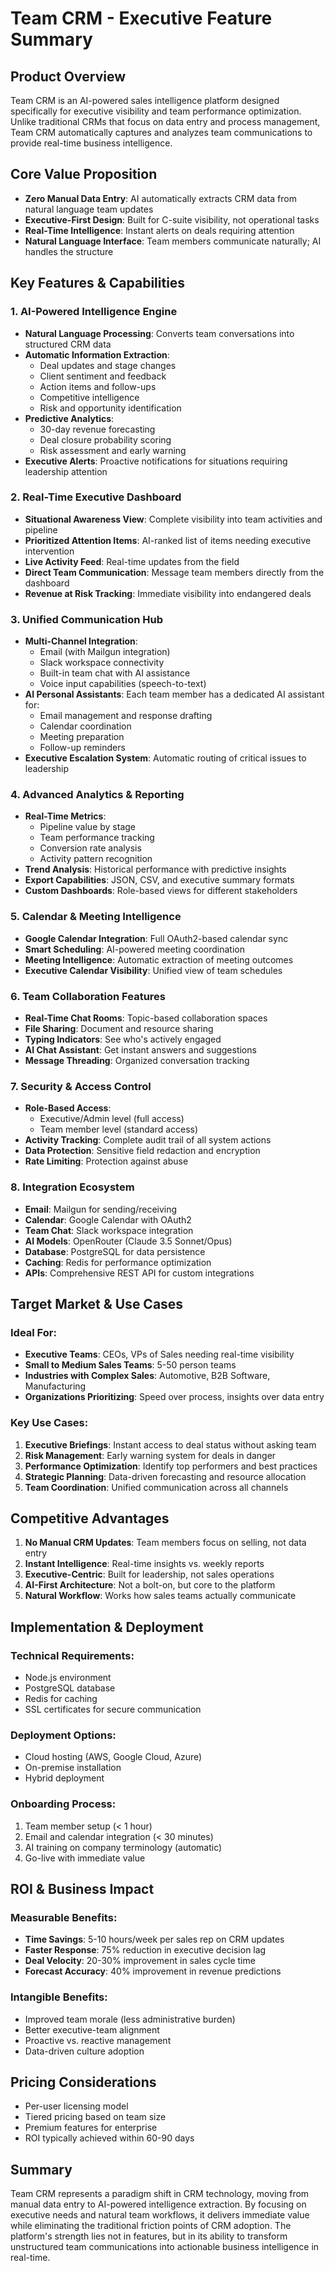 # Team CRM - Executive Feature Summary

## Product Overview
Team CRM is an AI-powered sales intelligence platform designed specifically for executive visibility and team performance optimization. Unlike traditional CRMs that focus on data entry and process management, Team CRM automatically captures and analyzes team communications to provide real-time business intelligence.

## Core Value Proposition
- **Zero Manual Data Entry**: AI automatically extracts CRM data from natural language team updates
- **Executive-First Design**: Built for C-suite visibility, not operational tasks
- **Real-Time Intelligence**: Instant alerts on deals requiring attention
- **Natural Language Interface**: Team members communicate naturally; AI handles the structure

## Key Features & Capabilities

### 1. AI-Powered Intelligence Engine
- **Natural Language Processing**: Converts team conversations into structured CRM data
- **Automatic Information Extraction**:
  - Deal updates and stage changes
  - Client sentiment and feedback
  - Action items and follow-ups
  - Competitive intelligence
  - Risk and opportunity identification
- **Predictive Analytics**:
  - 30-day revenue forecasting
  - Deal closure probability scoring
  - Risk assessment and early warning
- **Executive Alerts**: Proactive notifications for situations requiring leadership attention

### 2. Real-Time Executive Dashboard
- **Situational Awareness View**: Complete visibility into team activities and pipeline
- **Prioritized Attention Items**: AI-ranked list of items needing executive intervention
- **Live Activity Feed**: Real-time updates from the field
- **Direct Team Communication**: Message team members directly from the dashboard
- **Revenue at Risk Tracking**: Immediate visibility into endangered deals

### 3. Unified Communication Hub
- **Multi-Channel Integration**:
  - Email (with Mailgun integration)
  - Slack workspace connectivity
  - Built-in team chat with AI assistance
  - Voice input capabilities (speech-to-text)
- **AI Personal Assistants**: Each team member has a dedicated AI assistant for:
  - Email management and response drafting
  - Calendar coordination
  - Meeting preparation
  - Follow-up reminders
- **Executive Escalation System**: Automatic routing of critical issues to leadership

### 4. Advanced Analytics & Reporting
- **Real-Time Metrics**:
  - Pipeline value by stage
  - Team performance tracking
  - Conversion rate analysis
  - Activity pattern recognition
- **Trend Analysis**: Historical performance with predictive insights
- **Export Capabilities**: JSON, CSV, and executive summary formats
- **Custom Dashboards**: Role-based views for different stakeholders

### 5. Calendar & Meeting Intelligence
- **Google Calendar Integration**: Full OAuth2-based calendar sync
- **Smart Scheduling**: AI-powered meeting coordination
- **Meeting Intelligence**: Automatic extraction of meeting outcomes
- **Executive Calendar Visibility**: Unified view of team schedules

### 6. Team Collaboration Features
- **Real-Time Chat Rooms**: Topic-based collaboration spaces
- **File Sharing**: Document and resource sharing
- **Typing Indicators**: See who's actively engaged
- **AI Chat Assistant**: Get instant answers and suggestions
- **Message Threading**: Organized conversation tracking

### 7. Security & Access Control
- **Role-Based Access**: 
  - Executive/Admin level (full access)
  - Team member level (standard access)
- **Activity Tracking**: Complete audit trail of all system actions
- **Data Protection**: Sensitive field redaction and encryption
- **Rate Limiting**: Protection against abuse

### 8. Integration Ecosystem
- **Email**: Mailgun for sending/receiving
- **Calendar**: Google Calendar with OAuth2
- **Team Chat**: Slack workspace integration
- **AI Models**: OpenRouter (Claude 3.5 Sonnet/Opus)
- **Database**: PostgreSQL for data persistence
- **Caching**: Redis for performance optimization
- **APIs**: Comprehensive REST API for custom integrations

## Target Market & Use Cases

### Ideal For:
- **Executive Teams**: CEOs, VPs of Sales needing real-time visibility
- **Small to Medium Sales Teams**: 5-50 person teams
- **Industries with Complex Sales**: Automotive, B2B Software, Manufacturing
- **Organizations Prioritizing**: Speed over process, insights over data entry

### Key Use Cases:
1. **Executive Briefings**: Instant access to deal status without asking team
2. **Risk Management**: Early warning system for deals in danger
3. **Performance Optimization**: Identify top performers and best practices
4. **Strategic Planning**: Data-driven forecasting and resource allocation
5. **Team Coordination**: Unified communication across all channels

## Competitive Advantages

1. **No Manual CRM Updates**: Team members focus on selling, not data entry
2. **Instant Intelligence**: Real-time insights vs. weekly reports
3. **Executive-Centric**: Built for leadership, not sales operations
4. **AI-First Architecture**: Not a bolt-on, but core to the platform
5. **Natural Workflow**: Works how sales teams actually communicate

## Implementation & Deployment

### Technical Requirements:
- Node.js environment
- PostgreSQL database
- Redis for caching
- SSL certificates for secure communication

### Deployment Options:
- Cloud hosting (AWS, Google Cloud, Azure)
- On-premise installation
- Hybrid deployment

### Onboarding Process:
1. Team member setup (< 1 hour)
2. Email and calendar integration (< 30 minutes)
3. AI training on company terminology (automatic)
4. Go-live with immediate value

## ROI & Business Impact

### Measurable Benefits:
- **Time Savings**: 5-10 hours/week per sales rep on CRM updates
- **Faster Response**: 75% reduction in executive decision lag
- **Deal Velocity**: 20-30% improvement in sales cycle time
- **Forecast Accuracy**: 40% improvement in revenue predictions

### Intangible Benefits:
- Improved team morale (less administrative burden)
- Better executive-team alignment
- Proactive vs. reactive management
- Data-driven culture adoption

## Pricing Considerations
- Per-user licensing model
- Tiered pricing based on team size
- Premium features for enterprise
- ROI typically achieved within 60-90 days

## Summary
Team CRM represents a paradigm shift in CRM technology, moving from manual data entry to AI-powered intelligence extraction. By focusing on executive needs and natural team workflows, it delivers immediate value while eliminating the traditional friction points of CRM adoption. The platform's strength lies not in features, but in its ability to transform unstructured team communications into actionable business intelligence in real-time.